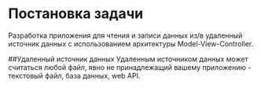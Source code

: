 # Постановка задачи
Разработка приложения для чтения и записи данных из/в удаленный источник данных с использованием архитектуры Model-View-Controller.

##Удаленный источник данных
Удаленным источником данных может считаться любой файл, явно не принадлежащий вашему приложению - текстовый файл, база данных, web API.